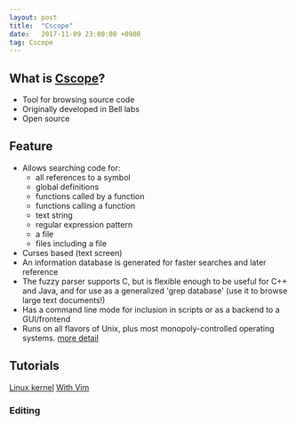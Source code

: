 ```yaml
---
layout: post
title:  "Cscope"
date:   2017-11-09 23:00:00 +0900
tag: Cscope
---
```


## What is [Cscope](http://cscope.sourceforge.net)?

- Tool for browsing source code
- Originally developed in Bell labs
- Open source

## Feature

- Allows searching code for:
    - all references to a symbol
    - global definitions
    - functions called by a function
    - functions calling a function
    - text string
    - regular expression pattern
    - a file
    - files including a file
- Curses based (text screen)
- An information database is generated for faster searches and later reference
- The fuzzy parser supports C, but is flexible enough to be useful for C++ and Java, and for use as a generalized 'grep database' (use it to browse large text documents!)
- Has a command line mode for inclusion in scripts or as a backend to a GUI/frontend
- Runs on all flavors of Unix, plus most monopoly-controlled operating systems.
[more detail](http://cscope.sourceforge.net/cscope_man_page.html)


## Tutorials

[Linux kernel](http://cscope.sourceforge.net/large_projects.html)
[With Vim](http://cscope.sourceforge.net/cscope_vim_tutorial.html)


### Editing
